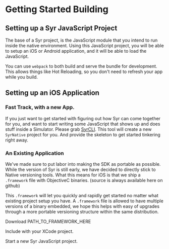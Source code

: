 # Getting Started Building

## Setting up a Syr JavaScript Project

The base of a Syr project, is the JavaScript module that you intend to run inside the native environment. Using this JavaScript project, you will be able to setup an iOS or Android application, and it will be able to load the JavaScript.

You can use `webpack` to both build and serve the bundle for development. This allows things like Hot Reloading, so you don't need to refresh your app while you build.



## Setting up an iOS Application

### Fast Track, with a new App.

If you just want to get started with figuring out how Syr can come together for you, and want to start writing some JavaScript that shows up and does stuff inside a Simulator. Please grab [SyrCLI](https://github.com/MSiddharthReddy/syr-cli). This tool will create a new `SyrNative` project for you. And provide the skeleton to get started tinkering right away.

### An Existing Application

We've made sure to put labor into making the SDK as portable as possible. While the version of Syr is still early, we have decided to directly stick to Native versioning tools. What this means for iOS is that we ship a `.framework` file with ObjectiveC binaries. (source is always available here on github)

This `.framework` will let you quickly and rapidly get started no matter what existing project setup you have. A `.framework` file is allowed to have multiple versions of a binary embedded, we hope this helps with easy of upgrades through a more portable versioning structure within the same distribution.

Download PATH_TO_FRAMEWORK_HERE

Include with your XCode project.

Start a new Syr JavaScript project.
